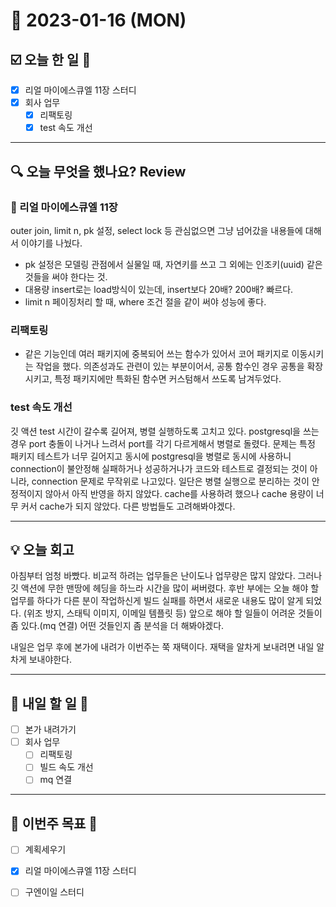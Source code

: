 # 📆 2023-01-16 (MON)

## ☑️ 오늘 한 일 📑

- [x] 리얼 마이에스큐엘 11장 스터디
- [x] 회사 업무 
  - [x] 리팩토링
  - [x] test 속도 개선

***

## 🔍️ 오늘 무엇을 했나요? Review

### 📕 리얼 마이에스큐엘 11장 
outer join, limit n, pk 설정, select lock 등 관심없으면 그냥 넘어갔을 내용들에 대해서 이야기를 나눴다. 

- pk 설정은 모델링 관점에서 실물일 때, 자연키를 쓰고 그 외에는 인조키(uuid) 같은 것들을 써야 한다는 것.
- 대용량 insert로는 load방식이 있는데, insert보다 20배? 200배? 빠르다. 
- limit n 페이징처리 할 때, where 조건 절을 같이 써야 성능에 좋다. 

### 리팩토링
- 같은 기능인데 여러 패키지에 중복되어 쓰는 함수가 있어서 코어 패키지로 이동시키는 작업을 했다. 의존성과도 관련이 있는 부분이어서, 공통 함수인 경우 공통을 확장시키고,
특정 패키지에만 특화된 함수면 커스텀해서 쓰도록 남겨두었다. 

### test 속도 개선
깃 액션 test 시간이 갈수록 길어져, 병렬 실행하도록 고치고 있다. postgresql을 쓰는 경우 port 충돌이 나거나 느려서 port를 각기 다르게해서 병렬로 돌렸다. 
문제는 특정 패키지 테스트가 너무 길어지고 동시에 postgresql을 병렬로 동시에 사용하니 connection이 불안정해 실패하거나 성공하거나가 코드와 테스트로 결정되는 것이 아니라, connection 문제로 무작위로 나고있다. 
일단은 병렬 실행으로 분리하는 것이 안정적이지 않아서 아직 반영을 하지 않았다. cache를 사용하려 했으나 cache 용량이 너무 커서 cache가 되지 않았다.
다른 방법들도 고려해봐야겠다. 

***

## 💡 오늘 회고

아침부터 엄청 바빴다. 비교적 하려는 업무들은 난이도나 업무량은 많지 않았다. 그러나 깃 액션에 무한 맨땅에 헤딩을 하느라 시간을 많이 써버렸다. 
후반 부에는 오늘 해야 할 업무를 하다가 다른 분이 작업하신게 빌드 실패를 하면서 새로운 내용도 많이 알게 되었다. (위조 방지, 스태틱 이미지, 이메일 템플릿 등) 
앞으로 해야 할 일들이 어려운 것들이 좀 있다.(mq 연결) 어떤 것들인지 좀 분석을 더 해봐야겠다. 

내일은 업무 후에 본가에 내려가 이번주는 쭉 재택이다. 재택을 알차게 보내려면 내일 알차게 보내야한다. 

***

## 🎯 내일 할 일 🎯

- [ ] 본가 내려가기
- [ ] 회사 업무 
  - [ ] 리팩토링
  - [ ] 빌드 속도 개선
  - [ ] mq 연결 

***

## 🏁 이번주 목표 🏁
- [ ] 계획세우기
- [x] 리얼 마이에스큐엘 11장 스터디
- [ ] 구엔이일 스터디
 
